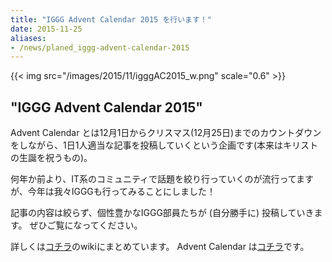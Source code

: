 ```yaml
---
title: "IGGG Advent Calendar 2015 を行います！"
date: 2015-11-25
aliases:
- /news/planed_iggg-advent-calendar-2015
---
```


{{< img src="/images/2015/11/igggAC2015_w.png" scale="0.6" >}}

## "IGGG Advent Calendar 2015"

Advent Calendar とは12月1日からクリスマス(12月25日)までのカウントダウンをしながら、1日1人適当な記事を投稿していくという企画です(本来はキリストの生誕を祝うもの)。

何年か前より、IT系のコミュニティで話題を絞り行っていくのが流行ってますが、今年は我々IGGGも行ってみることにしました！

記事の内容は絞らず、個性豊かなIGGG部員たちが (自分勝手に) 投稿していきます。
ぜひご覧になってください。

詳しくは[コチラ](https://scrapbox.io/iggg/IGGG_Advent_Calendar_2015)のwikiにまとめています。
Advent Calendar は[コチラ](http://www.adventar.org/calendars/1137)です。
